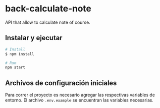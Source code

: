 # back-calculate-note
API that allow to calculate note of course.

## Instalar y ejecutar

```bash
# Install
$ npm install

# Run
npm start
```

## Archivos de configuración iniciales
Para correr el proyecto es necesario agregar las respectivas variables de entorno.
El archivo `.env.example` se encuentran las variables necesarias.
